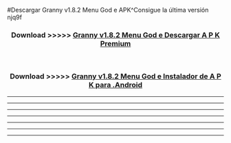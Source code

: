 #Descargar Granny v1.8.2   Menu God e  APK^Consigue la última versión njq9f



<div align="center">
<h3>Download >>>>> <a href="https://es-sites.web.app/?es= Granny v1.8.2   Menu God e ">Granny v1.8.2   Menu God e  Descargar A P K Premium</a></h3><br>

<h3>Download >>>>> <a href="https://es-sites.web.app/?es= Granny v1.8.2   Menu God e ">Granny v1.8.2   Menu God e  Instalador de A P K para .Android</a></h3>
</div>


----------------------------------------------------------

----------------------------------------------------------

----------------------------------------------------------

----------------------------------------------------------

----------------------------------------------------------

----------------------------------------------------------

----------------------------------------------------------


